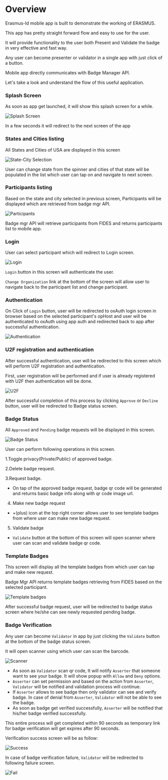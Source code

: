 # Overview

Erasmus-Id mobile app is built to demonstrate the working of ERASMUS.

This app has pretty straight forward flow and easy to use for the user.

It will provide functionality to the user both Present and Validate the 
badge in very effective and fast way.

Any user can become presenter or validator in a single app with just click 
of a button.

Mobile app directly communicates with Badge Manager API.

Let's take a look and understand the flow of this useful application.

### Splash Screen
As soon as app get launched, it will show this splash screen for a while.

![Splash Screen](../mobile_screenshots/1SplashScreen.jpg)

In a few seconds it will redirect to the next screen of the app

### States and Cities listing
All States and Cities of USA are displayed in this screen

![State-City Selection](../mobile_screenshots/2StateCityListing.jpg)

User can change state from the spinner and cities of that state will be 
populated in the list which user can tap on and navigate to next screen.

### Participants listing
Based on the state and city selected in previous screen, Participants will be 
displayed which are retrieved from badge mgr API.

![Participants](../mobile_screenshots/3ParticipantsListing.jpg)

Badge mgr API will retrieve participants from FIDES and returns participants
list to mobile app.

### Login
User can select participant which will redirect to Login screen.

![Login](../mobile_screenshots/4Login.jpg)

`Login` button in this screen will authenticate the user.
 
`Change Organization` link at the bottom of the screen will allow user to 
navigate back to the participant list and change participant.

### Authentication
On Click of `Login` button, user will be redirected to oxAuth login screen 
in browser based on the selected participant's opHost and user will be 
authenticated to oxAuth using app auth and redirected back to app after 
successful authentication.

![Authentication](../mobile_screenshots/5Authentication.jpg)

### U2F registration and authentication
After successful authentication, user will be redirected to this screen 
which will perform U2F registration and authentication.

First, user registration will be performed and if user is already registered 
with U2F then authentication will be done.

![U2F](../mobile_screenshots/6U2F.jpg)

After successful completion of this process by clicking `Approve` or `Decline` 
button, user will be redirected to Badge status screen.

### Badge Status
All `Approved` and `Pending` badge requests will be displayed in this screen.

![Badge Status](../mobile_screenshots/7BadgeStatus.jpg)

User can perform following operations in this screen.

1.Toggle privacy(Private/Public) of approved badge.

2.Delete badge request.

3.Request badge.
 
- On tap of the approved badge request, badge qr code will be generated and 
returns basic badge info along with qr code image url.

4. Make new badge request

- +(plus) icon at the top right corner allows user to see template badges 
from where user can make new badge request.

5. Validate badge

- `Validate` button at the bottom of this screen will open scanner where 
user can scan and validate badge qr code. 

### Template Badges
This screen will display all the template badges from which user can tap 
and make new request. 

Badge Mgr API returns template badges retrieving from FIDES based on the
selected participant.

![Template badges](../mobile_screenshots/8TemplateBadges.jpg)

After successful badge request, user will be redirected to badge status 
screen where he/she can see newly requested pending badge.

### Badge Verification
Any user can become `Validator` in app by just clicking the `Validate`
button at the bottom of the badge status screen.

It will open scanner using which user can scan the barcode.

![Scanner](../mobile_screenshots/9Scanner.jpg)

- As soon as `Validator` scan qr code, It will notify `Asserter` that 
someone want to see your badge. It will show popup with `Allow` and `Deny`
options.
- `Asserter` can set permission and based on the action from `Asserter`,
`Validator` will be notified and validation process will continue.
- If `Asserter` allows to see badge then only validator can see and 
verify badge. In case of denial from `Asserter`, `Validator` will not be 
able to see the badge.
- As soon as badge get verified successfully, `Asserter` will be notified
that his/her badge verified successfully.

This entire process will get completed within 90 seconds as temporary link
for badge verification will get expires after 90 seconds.

Verification success screen will be as follow:

![Success](../mobile_screenshots/10ScanSuccess.jpg)

In case of badge verification failure, `Validator` will be redirected to 
following failure screen.

![Fail](../mobile_screenshots/11ScanFailed.jpg)

